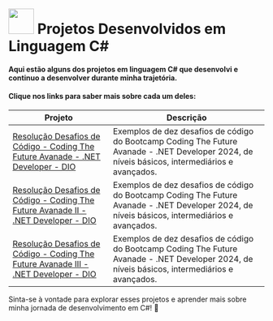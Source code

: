 #  <img src="https://hermes.dio.me/skills/21020ed4-299a-4e76-8cf2-86c38502b4b4.png" height=50> Projetos Desenvolvidos em Linguagem C# 
#### Aqui estão alguns dos projetos em linguagem C# que desenvolvi e continuo a desenvolver durante minha trajetória.
#### Clique nos links para saber mais sobre cada um deles:

| Projeto                                                              | Descrição                                                      |
|----------------------------------------------------------------------|----------------------------------------------------------------|
| [Resolução Desafios de Código - Coding The Future Avanade - .NET Developer - DIO](https://github.com/dacruzfe/ProjetosCSharp/tree/main/Desafio%20de%20Codigo%20-%20.NET%20Developer%20Coding%20The%20Future%20Avanade) | Exemplos de dez desafios de código do Bootcamp Coding The Future Avanade - .NET Developer 2024, de níveis básicos, intermediários e avançados. |
| [Resolução Desafios de Código - Coding The Future Avanade II - .NET Developer - DIO](https://github.com/dacruzfe/ProjetosCSharp/tree/main/Desafio%20de%20Codigo%20-%20.NET%20Developer%20Coding%20The%20Future%20Avanade) | Exemplos de dez desafios de código do Bootcamp Coding The Future Avanade - .NET Developer 2024, de níveis básicos, intermediários e avançados. |
| [Resolução Desafios de Código - Coding The Future Avanade III - .NET Developer - DIO](https://github.com/dacruzfe/ProjetosCSharp/tree/main/Desafio%20de%20Codigo%20-%20.NET%20Developer%20Coding%20The%20Future%20Avanade) | Exemplos de dez desafios de código do Bootcamp Coding The Future Avanade - .NET Developer 2024, de níveis básicos, intermediários e avançados. |


Sinta-se à vontade para explorar esses projetos e aprender mais sobre minha jornada de desenvolvimento em C#! 🚀
